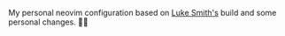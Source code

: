 My personal neovim configuration based on [Luke Smith's](https://github.com/LukeSmithxyz/voidrice/tree/master/.config/nvim) build and some personal changes. 👨‍💻
